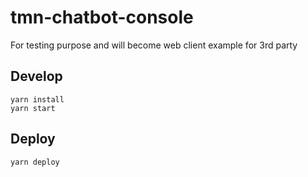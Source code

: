 # tmn-chatbot-console

For testing purpose and will become web client example for 3rd party

## Develop

```
yarn install
yarn start
```

## Deploy

```
yarn deploy
```
